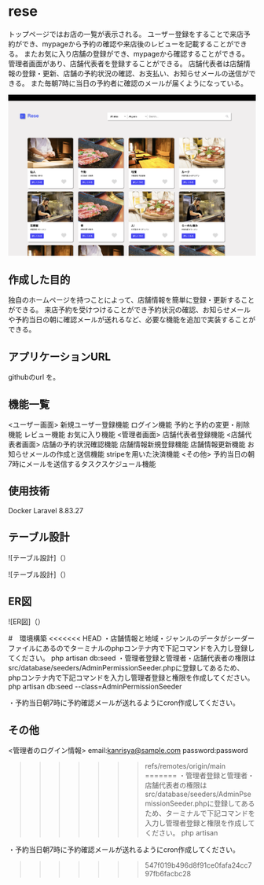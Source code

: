 # rese
トップページではお店の一覧が表示される。
ユーザー登録をすることで来店予約ができ、mypageから予約の確認や来店後のレビューを記載することができる。
またお気に入り店舗の登録ができ、mypageから確認することができる。
管理者画面があり、店舗代表者を登録することができる。
店舗代表者は店舗情報の登録・更新、店舗の予約状況の確認、お支払い、お知らせメールの送信ができる。
また毎朝7時に当日の予約者に確認のメールが届くようになっている。

![トップ画像](./rese_home.png)


## 作成した目的
独自のホームページを持つことによって、店舗情報を簡単に登録・更新することができる。
来店予約を受けつけることができ予約状況の確認、お知らせメールや予約当日の朝に確認メールが送れるなど、必要な機能を追加で実装することができる。


## アプリケーションURL
githubのurl を。


## 機能一覧
<ユーザー画面>
新規ユーザー登録機能
ログイン機能
予約と予約の変更・削除機能
レビュー機能
お気に入り機能
<管理者画面>
店舗代表者登録機能
<店舗代表者画面>
店舗の予約状況確認機能
店舗情報新規登録機能
店舗情報更新機能
お知らせメールの作成と送信機能
stripeを用いた決済機能
<その他>
予約当日の朝7時にメールを送信するタスクスケジュール機能


## 使用技術
Docker
Laravel 8.83.27


## テーブル設計
![テーブル設計]（）

![テーブル設計]（）


## ER図
![ER図]（）


#　環境構築
<<<<<<< HEAD
・店舗情報と地域・ジャンルのデータがシーダーファイルにあるのでターミナルのphpコンテナ内で下記コマンドを入力し登録してください。
php artisan db:seed
・管理者登録と管理者・店舗代表者の権限はsrc/database/seeders/AdminPermissionSeeder.phpに登録してあるため、phpコンテナ内で下記コマンドを入力し管理者登録と権限を作成してください。
php artisan db:seed --class=AdminPermissionSeeder

・予約当日朝7時に予約確認メールが送れるようにcron作成してください。

## その他
<管理者のログイン情報>
email:kanrisya@sample.com
password:password




>>>>>>> refs/remotes/origin/main
=======
・管理者登録と管理者・店舗代表者の権限はsrc/database/seeders/AdminPsemissionSeeder.phpに登録してあるため、ターミナルで下記コマンドを入力し管理者登録と権限を作成してください。
php artisan 

・予約当日朝7時に予約確認メールが送れるようにcron作成してください。




>>>>>>> 547f019b496d8f91ce0fafa24cc797fb6facbc28
